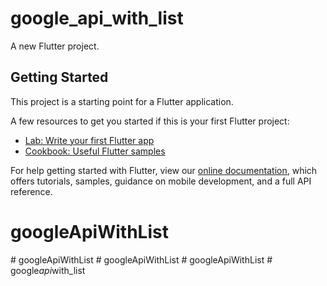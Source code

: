 # google_api_with_list

A new Flutter project.

## Getting Started

This project is a starting point for a Flutter application.

A few resources to get you started if this is your first Flutter project:

- [Lab: Write your first Flutter app](https://flutter.dev/docs/get-started/codelab)
- [Cookbook: Useful Flutter samples](https://flutter.dev/docs/cookbook)

For help getting started with Flutter, view our
[online documentation](https://flutter.dev/docs), which offers tutorials,
samples, guidance on mobile development, and a full API reference.
# googleApiWithList
#   g o o g l e A p i W i t h L i s t  
 #   g o o g l e A p i W i t h L i s t  
 #   g o o g l e A p i W i t h L i s t  
 #   g o o g l e _ a p i _ w i t h _ l i s t  
 
